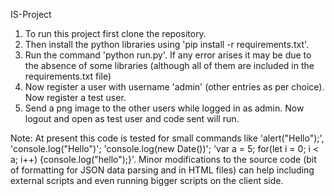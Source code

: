IS-Project

1. To run this project first clone the repository. 
2. Then install the python libraries using 'pip install -r requirements.txt'.
3. Run the command 'python run.py'. If any error arises it may be due to the absence of some libraries (although all of them are included in the requirements.txt file)
4. Now register a user with username 'admin' (other entries as per choice). Now register a test user. 
5. Send a png image to the other users while logged in as admin. Now logout and open as test user and code sent will run. 

Note: At present this code is tested for small commands like 'alert("Hello");', 'console.log("Hello")'; 'console.log(new Date())'; 'var a = 5; for(let i = 0; i < a; i++) {console.log("hello");}'. Minor modifications to the source code (bit of formatting for JSON data parsing and in HTML files) can help including external scripts and even running bigger scripts on the client side.
